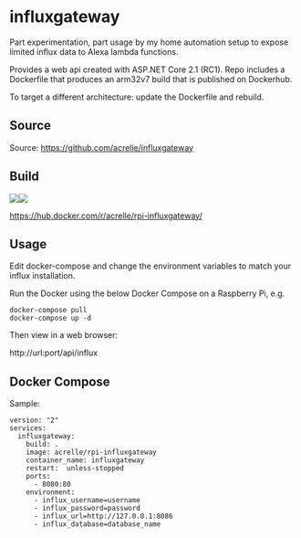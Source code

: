# influxgateway

Part experimentation, part usage by my home automation setup to expose limited influx data to Alexa lambda functions.

Provides a web api created with ASP.NET Core 2.1 (RC1). Repo includes a Dockerfile that produces an arm32v7 build that is published on Dockerhub.

To target a different architecture: update the Dockerfile and rebuild.

## Source
Source: https://github.com/acrelle/influxgateway

## Build
[![](https://images.microbadger.com/badges/version/acrelle/rpi-influxgateway.svg)](https://microbadger.com/images/acrelle/rpi-influxgateway "Get your own version badge on microbadger.com")[![](https://images.microbadger.com/badges/image/acrelle/rpi-influxgateway.svg)](https://microbadger.com/images/acrelle/rpi-influxgateway "Get your own image badge on microbadger.com")

https://hub.docker.com/r/acrelle/rpi-influxgateway/

## Usage

Edit docker-compose and change the environment variables to match your influx installation.

Run the Docker using the below Docker Compose on a Raspberry Pi, e.g.

```
docker-compose pull
docker-compose up -d
```

Then view in a web browser:

http://url:port/api/influx

## Docker Compose

Sample:

```
version: "2"
services:
  influxgateway:
    build: .
    image: acrelle/rpi-influxgateway
    container_name: influxgateway
    restart:  unless-stopped
    ports:
      - 8080:80
    environment:
      - influx_username=username
      - influx_password=password
      - influx_url=http://127.0.0.1:8086
      - influx_database=database_name
```
